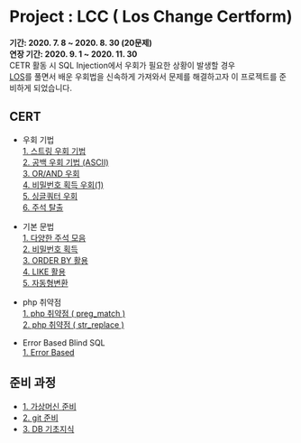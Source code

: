 # Project : LCC ( Los Change Certform)
<strong>기간: 2020. 7. 8 ~ 2020. 8. 30 (20문제)</strong><br>
<strong>연장 기간: 2020. 9. 1 ~ 2020. 11. 30</strong><br>
CETR 활동 시 SQL Injection에서 우회가 필요한 상황이 발생할 경우<br>
[LOS](https://los.rubiya.kr/)를 풀면서 배운 우회법을 신속하게 가져와서 문제를 해결하고자 이 프로젝트를 준비하게 되었습니다.<br>

## CERT
* 우회 기법<br>
  [1. 스트링 우회 기법](03_goblin.md)<br>
  [2. 공백 우회 기법 (ASCII)](05_wolfman.md)<br>
  [3. OR/AND 우회](06_darkelf.md)<br>
  [4. 비밀번호 획득 우회(1)](12_darkknight.md)<br>
  [5. 싱글쿼터 우회](16_succubus.md)<br>
  [6. 주석 탈출](20_dragon.md)<br>
    
* 기본 문법<br>
  [1. 다양한 주석 모음](02_cobolt.md)<br>
  [2. 비밀번호 획득 ](04_orc.md)<br>
  [3. ORDER BY 활용 ](10_skeleton.md)<br>
  [4. LIKE 활용 ](15_assassin.md)<br>
  [5. 자동형변환](18_nightmare.md)<br>

* php 취약점<br>
  [1. php 취약점 ( preg_match )](08_troll.md)<br>
  [2. php 취약점 ( str_replace )](09_vampire.md)<br>

* Error Based Blind SQL<br>
  [1. Error Based](21_iron_golem.md)<br>

## 준비 과정
* [1. 가상머신 준비](process/ready_vmare.md)<br>
* [2. git 준비](process/ready_git.md)<br>
* [3. DB 기초지식](process/ready_DB.md)<br>
